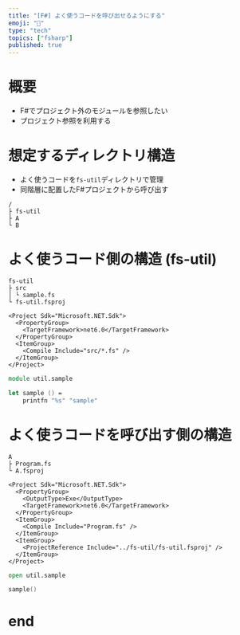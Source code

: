 ```yaml
---
title: "[F#] よく使うコードを呼び出せるようにする"
emoji: "📄"
type: "tech"
topics: ["fsharp"]
published: true
---
```



# 概要

- F#でプロジェクト外のモジュールを参照したい
- プロジェクト参照を利用する

# 想定するディレクトリ構造

- よく使うコードを`fs-util`ディレクトリで管理
- 同階層に配置したF#プロジェクトから呼び出す

```
/
├ fs-util
├ A
└ B
```

# よく使うコード側の構造 (fs-util)

```
fs-util
├ src
│ └ sample.fs
└ fs-util.fsproj
```

```xml:fs-util.fsproj
<Project Sdk="Microsoft.NET.Sdk">
  <PropertyGroup>
    <TargetFramework>net6.0</TargetFramework>
  </PropertyGroup>
  <ItemGroup>
    <Compile Include="src/*.fs" />
  </ItemGroup>
</Project>
```

```fsharp:src/sample.fs
module util.sample

let sample () =
    printfn "%s" "sample"
```

# よく使うコードを呼び出す側の構造

```
A
├ Program.fs
└ A.fsproj
```

```xml:A.fsproj
<Project Sdk="Microsoft.NET.Sdk">
  <PropertyGroup>
    <OutputType>Exe</OutputType>
    <TargetFramework>net6.0</TargetFramework>
  </PropertyGroup>
  <ItemGroup>
    <Compile Include="Program.fs" />
  </ItemGroup>
  <ItemGroup>
    <ProjectReference Include="../fs-util/fs-util.fsproj" />
  </ItemGroup>
</Project>
```

```fsharp:Program.fs
open util.sample

sample()
```

# end
